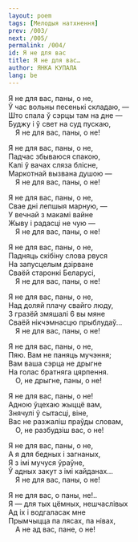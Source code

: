 ```yaml
---
layout: poem
tags: [Мелодыя натхнення]
prev: /003/
next: /005/
permalink: /004/
id: Я не для вас
title: Я не для вас…
author: ЯНКА КУПАЛА
lang: be
---
```



Я не для вас, паны, о не,  
Ў час вольны песенькі складаю, —  
Што спала ў сэрцы там на дне —  
Буджу і ў свет на суд пускаю,  
 Я не для вас, паны, о не!

Я не для вас, паны, о не,  
Падчас збываюся спакою,  
Калі ў вачах сляза блісне,  
Маркотнай вызвана душою —  
 Я не для вас, паны, о не!

Я не для вас, паны, о не,  
Свае дні лепшыя марную, —  
У вечнай з макамі вайне  
Жыву і радасці не чую —  
 Я не для вас, паны, о не!

Я не для вас, паны, о не,  
Падняць скібіну слова рвуся  
На запусцелым дзірване  
Сваёй старонкі Беларусі,  
 Я не для вас, паны, о не!

Я не для вас, паны, о не,  
Над доляй плачу свайго люду,  
3 гразёй змяшалі 6 вы мяне  
Сваёй нікчэмнасцю прыблудаў...  
 Я не для вас, паны, о не!

Я не для вас, паны, о не,  
Пяю. Вам не паняць мучэння;  
Вам ваша сэрца не дрыгне  
На голас братняга цярпення.  
 О, не дрыгне, паны, о не!

Я не для вас, паны, о не!  
Адною ўцехаю жыццё вам,  
Знячулі ў сытасці, віне,  
Вас не разжаліш праўды словам,  
 О, не разбудзіш вас, о не!

Я не для вас, паны, о не,  
А я для бедных і загнаных,  
Я з імі мучуся ўраўне,  
Ў адных закут з імі кайданах...  
 Я не для вас, паны, о не!

Я не для вас, о паны, не!..  
Я — для тых цёмных, нешчаслівых  
Ад іх і водгаласак мне  
Прымчыцца па лясах, па нівах,  
 А не ад вас, пане, о не!